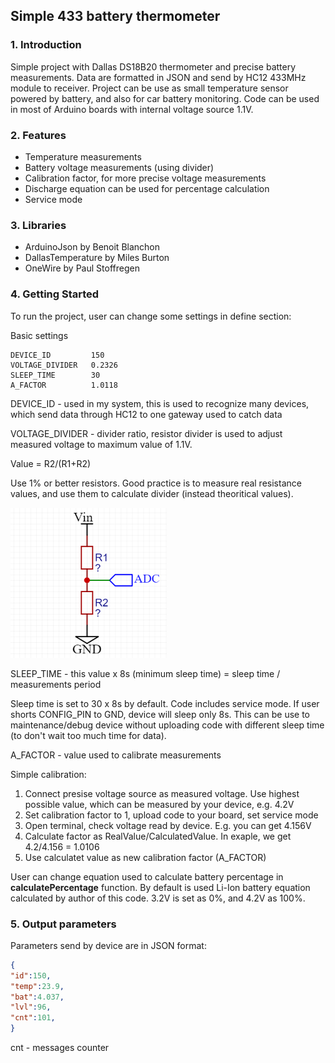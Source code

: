 ## Simple 433 battery thermometer


### 1. Introduction

Simple project with Dallas DS18B20 thermometer and precise battery measurements. Data are formatted in JSON and send by HC12 433MHz module to receiver. Project can be use as small temperature sensor powered by battery, and also for car battery monitoring. Code can be used in most of Arduino boards with internal voltage source 1.1V.


### 2. Features

- Temperature measurements  
- Battery voltage measurements (using divider)  
- Calibration factor, for more precise voltage measurements  
- Discharge equation can be used for percentage calculation  
- Service mode  

### 3. Libraries

- ArduinoJson by Benoit Blanchon
- DallasTemperature by Miles Burton
- OneWire by Paul Stoffregen  

### 4. Getting Started

To run the project, user can change some settings in define section:

Basic settings
```
DEVICE_ID         150
VOLTAGE_DIVIDER   0.2326
SLEEP_TIME        30
A_FACTOR          1.0118
```
DEVICE_ID - used in my system, this is used to recognize many devices, which send data through HC12 to one gateway used to catch data  
  
VOLTAGE_DIVIDER - divider ratio, resistor divider is used to adjust measured voltage to maximum value of 1.1V.  

Value = R2/(R1+R2)  

Use 1% or better resistors. Good practice is to measure real resistance values, and use them to calculate divider (instead theoritical values).

![](Pictures/Divider.png)

SLEEP_TIME - this value x 8s (minimum sleep time) = sleep time / measurements period  

Sleep time is set to 30 x 8s by default. Code includes service mode. If user shorts CONFIG_PIN to GND, device will sleep only 8s. This can be use to maintenance/debug device without uploading code with different sleep time (to don't wait too much time for data).

A_FACTOR - value used to calibrate measurements  

Simple calibration:
1. Connect presise voltage source as measured voltage. Use highest possible value, which can be measured by your device, e.g. 4.2V
2. Set calibration factor to 1, upload code to your board, set service mode
3. Open terminal, check voltage read by device. E.g. you can get 4.156V
4. Calculate factor as RealValue/CalculatedValue. In exaple, we get 4.2/4.156 = 1.0106
5. Use calculatet value as new calibration factor (A_FACTOR)

User can change equation used to calculate battery percentage in <b>calculatePercentage</b> function. By default is used Li-Ion battery equation calculated by author of this code. 3.2V is set as 0%, and 4.2V as 100%.

### 5. Output parameters

Parameters send by device are in JSON format:

```json
{
"id":150,
"temp":23.9,
"bat":4.037,
"lvl":96,
"cnt":101,
}
```

cnt - messages counter